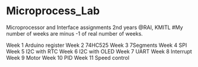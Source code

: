 # Microprocess_Lab
Microprocessor and Interface assignments 2nd years @RAI, KMITL
#My number of weeks are minus -1 of real number of weeks.

Week 1 Arduino register
Week 2 74HC525
Week 3 7Segments
Week 4 SPI
Week 5 I2C with RTC
Week 6 I2C with OLED
Week 7 UART
Week 8 Interrupt
Week 9 Motor
Week 10 PID
Week 11 Speed control
